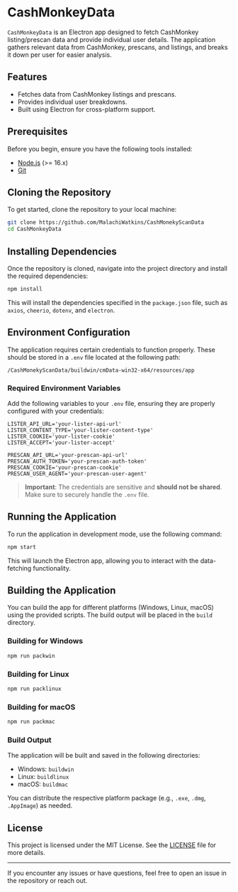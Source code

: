 # CashMonkeyData

`CashMonkeyData` is an Electron app designed to fetch CashMonkey listing/prescan data and provide individual user details. The application gathers relevant data from CashMonkey, prescans, and listings, and breaks it down per user for easier analysis.

## Features

- Fetches data from CashMonkey listings and prescans.
- Provides individual user breakdowns.
- Built using Electron for cross-platform support.

## Prerequisites

Before you begin, ensure you have the following tools installed:

- [Node.js](https://nodejs.org/) (>= 16.x)
- [Git](https://git-scm.com/)

## Cloning the Repository

To get started, clone the repository to your local machine:

```bash
git clone https://github.com/MalachiWatkins/CashMonekyScanData
cd CashMonkeyData
```

## Installing Dependencies

Once the repository is cloned, navigate into the project directory and install the required dependencies:

```bash
npm install
```

This will install the dependencies specified in the `package.json` file, such as `axios`, `cheerio`, `dotenv`, and `electron`.

## Environment Configuration

The application requires certain credentials to function properly. These should be stored in a `.env` file located at the following path:

```
/CashMonekyScanData/buildwin/cmData-win32-x64/resources/app
```

### Required Environment Variables

Add the following variables to your `.env` file, ensuring they are properly configured with your credentials:

```env
LISTER_API_URL='your-lister-api-url'
LISTER_CONTENT_TYPE='your-lister-content-type'
LISTER_COOKIE='your-lister-cookie'
LISTER_ACCEPT='your-lister-accept'

PRESCAN_API_URL='your-prescan-api-url'
PRESCAN_AUTH_TOKEN='your-prescan-auth-token'
PRESCAN_COOKIE='your-prescan-cookie'
PRESCAN_USER_AGENT='your-prescan-user-agent'
```

> **Important**: The credentials are sensitive and **should not be shared**. Make sure to securely handle the `.env` file.

## Running the Application

To run the application in development mode, use the following command:

```bash
npm start
```

This will launch the Electron app, allowing you to interact with the data-fetching functionality.

## Building the Application

You can build the app for different platforms (Windows, Linux, macOS) using the provided scripts. The build output will be placed in the `build` directory.

### Building for Windows

```bash
npm run packwin
```

### Building for Linux

```bash
npm run packlinux
```

### Building for macOS

```bash
npm run packmac
```

### Build Output

The application will be built and saved in the following directories:

- Windows: `buildwin`
- Linux: `buildlinux`
- macOS: `buildmac`

You can distribute the respective platform package (e.g., `.exe`, `.dmg`, `.AppImage`) as needed.

## License

This project is licensed under the MIT License. See the [LICENSE](LICENSE) file for more details.

---

If you encounter any issues or have questions, feel free to open an issue in the repository or reach out.
